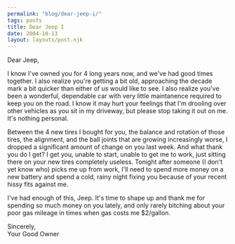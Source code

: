 ```yaml
---
permalink: "blog/dear-jeep-i/"
tags: posts
title: Dear Jeep I
date: 2004-10-13
layout: layouts/post.njk
---
```


Dear Jeep,

I know I've owned you for 4 long years now, and we've had good times together. I also realize you're getting a bit old, approaching the decade mark a bit quicker than either of us would like to see. I also realize you've been a wonderful, dependable car with very little maintanence required to keep you on the road. I know it may hurt your feelings that I'm drooling over other vehicles as you sit in my driveway, but please stop taking it out on me. It's nothing personal. 

Between the 4 new tires I bought for you, the balance and rotation of those tires, the alignment, and the ball joints that are growing increasingly worse, I dropped a significant amount of change on you last week. And what thank you do I get? I get you, unable to start, unable to get me to work, just sitting there on your new tires completely useless. Tonight after someone (I don't yet know who) picks me up from work, I'll need to spend more money on a new battery and spend a cold, rainy night fixing you because of your recent hissy fits against me.

I've had enough of this, Jeep. It's time to shape up and thank me for spending so much money on you lately, and only rarely bitching about your poor gas mileage in times when gas costs me $2/gallon.

Sincerely,  
Your Good Owner